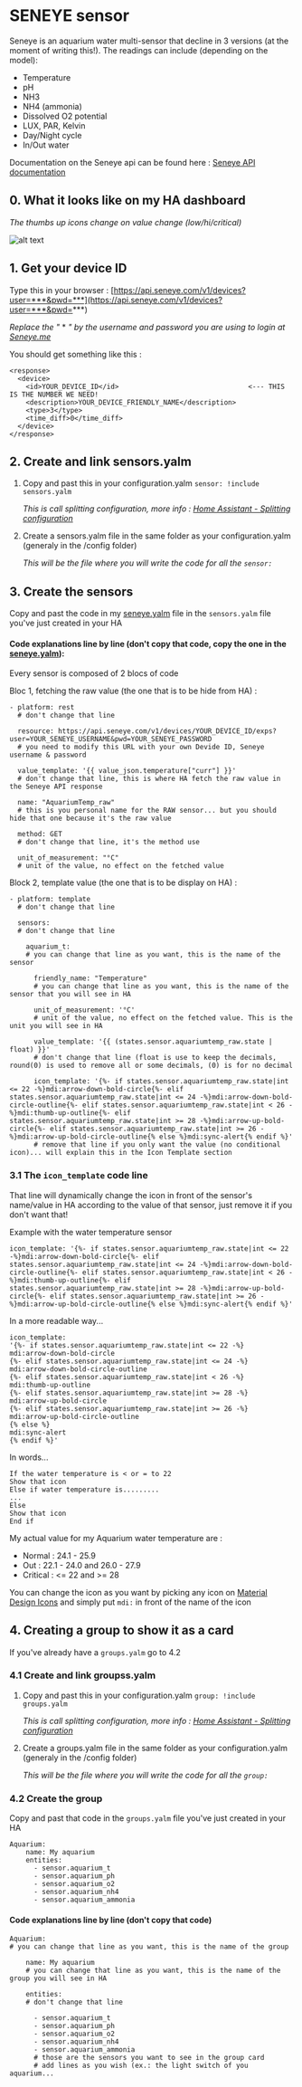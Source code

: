 # SENEYE sensor

Seneye is an aquarium water multi-sensor that decline in 3 versions (at the moment of writing this!).
The readings can include (depending on the model):

- Temperature
- pH
- NH3
- NH4 (ammonia)
- Dissolved O2 potential
- LUX, PAR, Kelvin
- Day/Night cycle
- In/Out water

Documentation on the Seneye api can be found here : [Seneye API documentation](https://api.seneye.com/)

## 0. What it looks like on my HA dashboard

*The thumbs up icons change on value change (low/hi/critical)*

![alt text](AnimauxPannel.jpg)

## 1. Get your device ID

Type this in your browser : [https://api.seneye.com/v1/devices?user=***&pwd=***](https://api.seneye.com/v1/devices?user=***&pwd=***)

*Replace the "* * *" by the username and password you are using to login at [Seneye.me](https://www.seneye.me/)*

You should get something like this :
```
<response>
  <device>
    <id>YOUR_DEVICE_ID</id>                                <--- THIS IS THE NUMBER WE NEED!
    <description>YOUR_DEVICE_FRIENDLY_NAME</description>
    <type>3</type>
    <time_diff>0</time_diff>
  </device>
</response>
```

## 2. Create and link sensors.yalm

1. Copy and past this in your configuration.yalm ```sensor: !include sensors.yalm```

   *This is call splitting configuration, more info : [Home Assistant - Splitting configuration](https://home-assistant.io/docs/configuration/splitting_configuration/)*
   
2. Create a sensors.yalm file in the same folder as your configuration.yalm (generaly in the /config folder)

   *This will be the file where you will write the code for all the ```sensor:```*


## 3. Create the sensors

Copy and past the code in my [seneye.yalm](seneye.yalm) file in the ```sensors.yalm``` file you've just created in your HA

#### Code explanations line by line (don't copy that code, copy the one in the [seneye.yalm](seneye.yalm)):

Every sensor is composed of 2 blocs of code

   Bloc 1, fetching the raw value (the one that is to be hide from HA) :

```
- platform: rest
  # don't change that line
  
  resource: https://api.seneye.com/v1/devices/YOUR_DEVICE_ID/exps?user=YOUR_SENEYE_USERNAME&pwd=YOUR_SENEYE_PASSWORD
  # you need to modify this URL with your own Devide ID, Seneye username & password
  
  value_template: '{{ value_json.temperature["curr"] }}'
  # don't change that line, this is where HA fetch the raw value in the Seneye API response
  
  name: "AquariumTemp_raw"
  # this is you personal name for the RAW sensor... but you should hide that one because it's the raw value
  
  method: GET
  # don't change that line, it's the method use 
  
  unit_of_measurement: "°C"
  # unit of the value, no effect on the fetched value
```

   Block 2, template value (the one that is to be display on HA) :
   
```
- platform: template
  # don't change that line
  
  sensors:
  # don't change that line
  
    aquarium_t:
    # you can change that line as you want, this is the name of the sensor
    
      friendly_name: "Temperature"
      # you can change that line as you want, this is the name of the sensor that you will see in HA
      
      unit_of_measurement: '°C'
      # unit of the value, no effect on the fetched value. This is the unit you will see in HA
      
      value_template: '{{ (states.sensor.aquariumtemp_raw.state | float) }}'
      # don't change that line (float is use to keep the decimals, round(0) is used to remove all or some decimals, (0) is for no decimal
      
      icon_template: '{%- if states.sensor.aquariumtemp_raw.state|int <= 22 -%}mdi:arrow-down-bold-circle{%- elif states.sensor.aquariumtemp_raw.state|int <= 24 -%}mdi:arrow-down-bold-circle-outline{%- elif states.sensor.aquariumtemp_raw.state|int < 26 -%}mdi:thumb-up-outline{%- elif states.sensor.aquariumtemp_raw.state|int >= 28 -%}mdi:arrow-up-bold-circle{%- elif states.sensor.aquariumtemp_raw.state|int >= 26 -%}mdi:arrow-up-bold-circle-outline{% else %}mdi:sync-alert{% endif %}'
      # remove that line if you only want the value (no conditional icon)... will explain this in the Icon Template section
```
### 3.1 The ```icon_template``` code line

That line will dynamically change the icon in front of the sensor's name/value in HA according to the value of that sensor, just remove it if you don't want that!

Example with the water temperature sensor

```
icon_template: '{%- if states.sensor.aquariumtemp_raw.state|int <= 22 -%}mdi:arrow-down-bold-circle{%- elif states.sensor.aquariumtemp_raw.state|int <= 24 -%}mdi:arrow-down-bold-circle-outline{%- elif states.sensor.aquariumtemp_raw.state|int < 26 -%}mdi:thumb-up-outline{%- elif states.sensor.aquariumtemp_raw.state|int >= 28 -%}mdi:arrow-up-bold-circle{%- elif states.sensor.aquariumtemp_raw.state|int >= 26 -%}mdi:arrow-up-bold-circle-outline{% else %}mdi:sync-alert{% endif %}'
```

In a more readable way...
```
icon_template: 
'{%- if states.sensor.aquariumtemp_raw.state|int <= 22 -%}
mdi:arrow-down-bold-circle
{%- elif states.sensor.aquariumtemp_raw.state|int <= 24 -%}
mdi:arrow-down-bold-circle-outline
{%- elif states.sensor.aquariumtemp_raw.state|int < 26 -%}
mdi:thumb-up-outline
{%- elif states.sensor.aquariumtemp_raw.state|int >= 28 -%}
mdi:arrow-up-bold-circle
{%- elif states.sensor.aquariumtemp_raw.state|int >= 26 -%}
mdi:arrow-up-bold-circle-outline
{% else %}
mdi:sync-alert
{% endif %}'
```

In words...
```
If the water temperature is < or = to 22
Show that icon
Else if water temperature is.........
...
Else
Show that icon
End if
```
My actual value for my Aquarium water temperature are :

- Normal : 24.1 - 25.9
- Out : 22.1 - 24.0 and 26.0 - 27.9
- Critical : <= 22 and >= 28

You can change the icon as you want by picking any icon on [Material Design Icons](https://materialdesignicons.com/) and simply put ```mdi:``` in front of the name of the icon

## 4. Creating a group to show it as a card

If you've already have a ```groups.yalm``` go to 4.2

### 4.1 Create and link groupss.yalm

1. Copy and past this in your configuration.yalm ```group: !include groups.yalm```

   *This is call splitting configuration, more info : [Home Assistant - Splitting configuration](https://home-assistant.io/docs/configuration/splitting_configuration/)*
   
2. Create a groups.yalm file in the same folder as your configuration.yalm (generaly in the /config folder)

   *This will be the file where you will write the code for all the ```group:```*
   
 ### 4.2 Create the group
 
 Copy and past that code in the ```groups.yalm``` file you've just created in your HA
```
Aquarium:
    name: My aquarium
    entities:
      - sensor.aquarium_t
      - sensor.aquarium_ph
      - sensor.aquarium_o2
      - sensor.aquarium_nh4
      - sensor.aquarium_ammonia
```

 #### Code explanations line by line (don't copy that code)
```
Aquarium:
# you can change that line as you want, this is the name of the group

    name: My aquarium
    # you can change that line as you want, this is the name of the group you will see in HA
    
    entities:
    # don't change that line
    
      - sensor.aquarium_t
      - sensor.aquarium_ph
      - sensor.aquarium_o2
      - sensor.aquarium_nh4
      - sensor.aquarium_ammonia
      # those are the sensors you want to see in the group card
      # add lines as you wish (ex.: the light switch of you aquarium...
```
